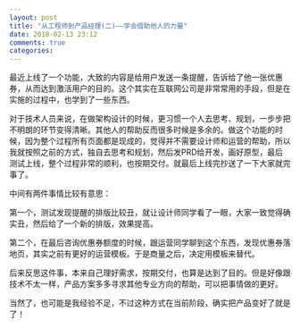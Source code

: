 ```yaml
---
layout: post
title: "从工程师到产品经理(二)——学会借助他人的力量"
date: 2018-02-13 23:12
comments: true
categories: 
---
```


最近上线了一个功能，大致的内容是给用户发送一条提醒，告诉给了他一张优惠券，从而达到激活用户的目的。这个其实在互联网公司是非常常用的手段，但是在实施的过程中，也学到了一些东西。

<!--more-->

对于技术人员来说，在做架构设计的时候，更习惯一个人去思考、规划，一步步把不明朗的环节变得清晰。其他人的帮助反而很多时候是多余的。做这个功能的时候，因为整个过程所有页面都是现成的，觉得并不需要设计师和运营的帮助，所以我就按照之前的方式，独自去思考和规划，然后发PRD给开发，画好原型，最后测试上线，整个过程非常的顺利，也按期交付。就最后上线完抄送了一下大家就完事了。

中间有两件事情比较有意思：

第一个，测试发现提醒的排版比较丑，就让设计师同学看了一眼，大家一致觉得确实丑，然后给了一个新的排版，效果提高。

第二个，在最后咨询优惠券额度的时候，跟运营同学聊到这个东西，发现优惠券落地页，其实之前有更好的运营模板。于是商量之后，决定用模板来替代。

后来反思这件事，本来自己理好需求，按期交付，也算是达到了目的。但是好像跟技术不太一样，产品方案多多寻求其他专业方向的帮助，可以把事情做的更好。

当然了，也可能是我经验不足，不过这种方式在当前阶段，确实把产品变好了就是了！